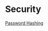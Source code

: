 # Security

[Password Hashing](Security%209a25f3549dc24e94a6f5116567aeb1b9/Password%20Hashing%2082e83087f3904ead85bbf202901d010e.md)